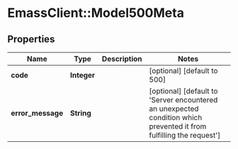 # EmassClient::Model500Meta

## Properties
Name | Type | Description | Notes
------------ | ------------- | ------------- | -------------
**code** | **Integer** |  | [optional] [default to 500]
**error_message** | **String** |  | [optional] [default to &#x27;Server encountered an unexpected condition which prevented it from fulfilling the request&#x27;]

